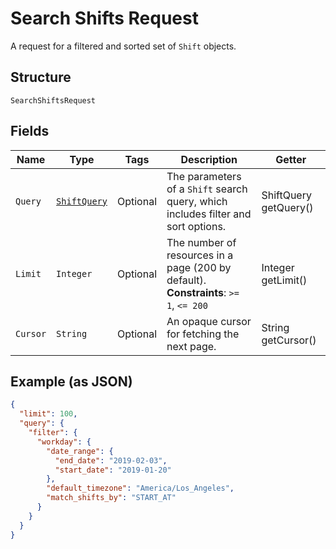 
# Search Shifts Request

A request for a filtered and sorted set of `Shift` objects.

## Structure

`SearchShiftsRequest`

## Fields

| Name | Type | Tags | Description | Getter |
|  --- | --- | --- | --- | --- |
| `Query` | [`ShiftQuery`](../../doc/models/shift-query.md) | Optional | The parameters of a `Shift` search query, which includes filter and sort options. | ShiftQuery getQuery() |
| `Limit` | `Integer` | Optional | The number of resources in a page (200 by default).<br>**Constraints**: `>= 1`, `<= 200` | Integer getLimit() |
| `Cursor` | `String` | Optional | An opaque cursor for fetching the next page. | String getCursor() |

## Example (as JSON)

```json
{
  "limit": 100,
  "query": {
    "filter": {
      "workday": {
        "date_range": {
          "end_date": "2019-02-03",
          "start_date": "2019-01-20"
        },
        "default_timezone": "America/Los_Angeles",
        "match_shifts_by": "START_AT"
      }
    }
  }
}
```

